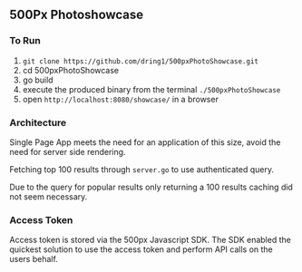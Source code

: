 ## 500Px Photoshowcase

### To Run
1. `git clone https://github.com/dring1/500pxPhotoShowcase.git`
2. cd 500pxPhotoShowcase
3. go build
4. execute the produced binary from the terminal `./500pxPhotoShowcase`
5. open `http://localhost:8080/showcase/` in a browser

### Architecture

Single Page App meets the need for an application of this size, avoid the need for server side rendering.

Fetching top 100 results through `server.go` to use authenticated query.

Due to the query for popular results only returning a 100 results caching did not seem necessary.

### Access Token
Access token is stored via the 500px Javascript SDK.
The SDK enabled the quickest solution to use the access token and perform API calls on the users behalf.